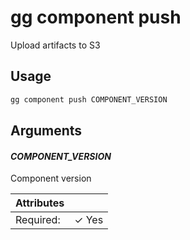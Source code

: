 # gg component push

Upload artifacts to S3

## Usage

```bash
gg component push COMPONENT_VERSION
```

## Arguments

#### *COMPONENT_VERSION*

Component version

| Attributes      | &nbsp;
|-----------------|-------------
| Required:       | ✓ Yes


